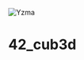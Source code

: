 ![Yzma](https://github.com/pcheron-root/42_cub3d/assets/126467996/6cff0ba1-154e-4a16-962e-51f482f90d74)
# 42_cub3d

